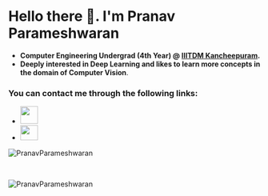 # Hello there 👋. I'm Pranav Parameshwaran

* __Computer Engineering Undergrad (4th Year) @ [IIITDM Kancheepuram](http://iiitdm.ac.in/).__
* __Deeply interested in Deep Learning and likes to learn more concepts in the domain of Computer Vision__.


### You can contact me through the following links:
* <a href="mailto:coe17b036@iiitdm.ac.in"><img src="https://image.flaticon.com/icons/svg/725/725643.svg" height="35" width="35" /></a>
* <a href="www.linkedin.com/in/733pranav-p"><img src="https://cdn.jsdelivr.net/npm/simple-icons@3.0.1/icons/linkedin.svg" height="30" width="35" /></a>


<p>
<img src="https://github-readme-stats.vercel.app/api?username=pranavparameshwaran&show_icons=true" alt="PranavParameshwaran" />
</p>
<br>

<p>
<img src="https://komarev.com/ghpvc/?username=pranavparameshwaran" alt="PranavParameshwaran" />
</p>
<br>
